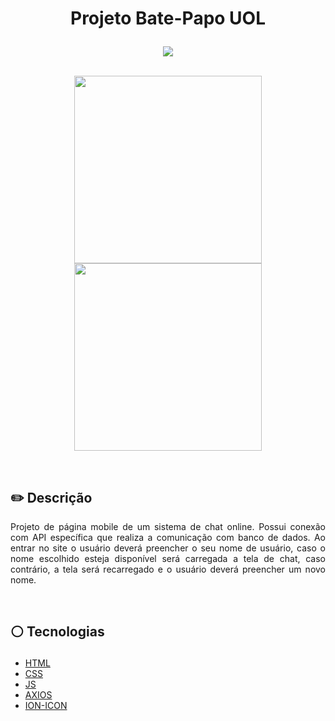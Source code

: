 # <p align = "center"> Projeto Bate-Papo UOL  </p>
<p align = "center">
<img src="https://img.shields.io/badge/author-geisniwander-white?style=flat-square" />
</br>
<br/>

<p align = "center"> <img src="https://user-images.githubusercontent.com/115326392/199092381-4ab03c57-af3f-4301-9cb0-0e2b76f1cfcc.png" style="width:300px;" />   <img src="https://user-images.githubusercontent.com/115326392/199092325-a33204b0-26d4-4969-bacb-c0b0b2192522.png" style="width:300px;" />
</p>

</br>

## ✏️ Descrição
<p align="justify" >Projeto de página mobile de um sistema de chat online. Possui conexão com API específica que realiza a comunicação com banco de dados. Ao entrar no site o usuário deverá preencher o seu nome de usuário, caso o nome escolhido esteja disponível será carregada a tela de chat, caso contrário, a tela será recarregado e o usuário deverá preencher um novo nome.</p>

</br>

##  <p align = "left"> :white_circle: Tecnologias</p>

- [HTML](https://developer.mozilla.org/pt-BR/docs/Web/HTML)
- [CSS](https://www.w3schools.com/css/)
- [JS](https://developer.mozilla.org/pt-BR/docs/Web/JavaScript)
- [AXIOS](https://axios-http.com/ptbr/docs/intro)
- [ION-ICON](https://ionic.io/ionicons)
</br>


